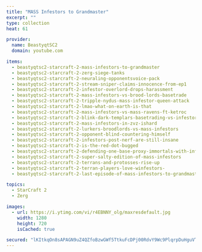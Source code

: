 ```yaml
---
title: "MASS Infestors to Grandmaster"
excerpt: ""
type: collection
heat: 61

provider:
  name: BeastyqtSC2
  domain: youtube.com

items:
  - beastyqtsc2-starcraft-2-mass-infestors-to-grandmaster
  - beastyqtsc2-starcraft-2-zerg-siege-tanks
  - beastyqtsc2-starcraft-2-neuraling-opponentsvoice-pack
  - beastyqtsc2-starcraft-2-stream-sniper-claims-innocence-from-ep1
  - beastyqtsc2-starcraft-2-infestor-overlord-drops-harassment
  - beastyqtsc2-starcraft-2-mass-infestors-vs-brood-lords-basetrade
  - beastyqtsc2-starcraft-2-tripple-nydus-mass-infestor-queen-attack
  - beastyqtsc2-starcraft-2-lmao-what-on-earth-is-that
  - beastyqtsc2-starcraft-2-mass-infestors-vs-mass-ravens-ft-ketroc
  - beastyqtsc2-starcraft-2-blink-dark-templars-basetrading-vs-infestors
  - beastyqtsc2-starcraft-2-mass-infestors-in-zvz-ishard
  - beastyqtsc2-starcraft-2-lurkers-broodlords-vs-mass-infestors
  - beastyqtsc2-starcraft-2-opponent-blind-countering-himself
  - beastyqtsc2-starcraft-2-infestors-post-nerf-are-still-insane
  - beastyqtsc2-starcraft-2-is-the-red-dot-bugged
  - beastyqtsc2-starcraft-2-defending-one-base-proxy-immortals-with-infestors
  - beastyqtsc2-starcraft-2-super-salty-edition-of-mass-infestors
  - beastyqtsc2-starcraft-2-terrans-and-protosses-rise-up
  - beastyqtsc2-starcraft-2-terran-players-love-winfestors-
  - beastyqtsc2-starcraft-2-last-episode-of-mass-infestors-to-grandmaster

topics:
  - StarCraft 2
  - Zerg

images:
  - url: https://i.ytimg.com/vi/r4EBNNY_olg/maxresdefault.jpg
    width: 1280
    height: 720
    isCached: true

secured: "lKItkqOn8sAPAGN9uZ4QZfoBzwGWf5TtkuFcDPj00RdvY9Wc9PlqrpDuHguVT+ybyi9iawP+6T0RFTUKibo7MTFb9dAO4gyuJLUtdF1qWDKamDvPOmIIHmbWPPKaHtLKzo0LrEFT2p2RYSAAL9fEavf12AV0gYrliTPZT+EQGiXhTbn52fg5YEXuJyhKxSq1+NY4fp6T3uFLbaW94q9TjlvIO4dks2QtHItM5QCJmQbR9idF3/w8F/PxP2sCf4rC63bt+VRN3lnetvUIfhqKT7AjT6W64u6CzmUNxm5/Vi+Ka9GJN5QZmBxBYaE9O5ElOg2HKKoopKZzBsw6SqRlM9rCT5/q54l75YXrEhnSSM4=;t4V33Ksz9/foAdkwVpvOUA=="
---
```


